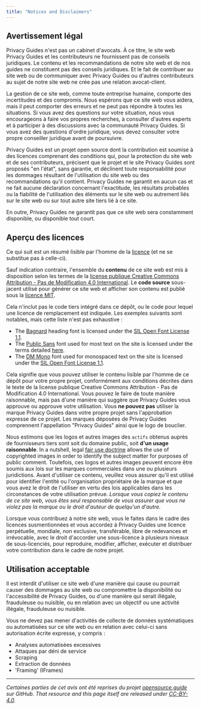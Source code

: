 ```yaml
---
title: "Notices and Disclaimers"
---
```


## Avertissement légal

Privacy Guides n'est pas un cabinet d'avocats. À ce titre, le site web Privacy Guides et les contributeurs ne fournissent pas de conseils juridiques. Le contenu et les recommandations de notre site web et de nos guides ne constituent pas des conseils juridiques. Et le fait de contribuer au site web ou de communiquer avec Privacy Guides ou d'autres contributeurs au sujet de notre site web ne crée pas une relation avocat-client.

La gestion de ce site web, comme toute entreprise humaine, comporte des incertitudes et des compromis. Nous espérons que ce site web vous aidera, mais il peut comporter des erreurs et ne peut pas répondre à toutes les situations. Si vous avez des questions sur votre situation, nous vous encourageons à faire vos propres recherches, à consulter d'autres experts et à participer à des discussions avec la communauté Privacy Guides. Si vous avez des questions d'ordre juridique, vous devez consulter votre propre conseiller juridique avant de poursuivre.

Privacy Guides est un projet open source dont la contribution est soumise à des licences comprenant des conditions qui, pour la protection du site web et de ses contributeurs, précisent que le projet et le site Privacy Guides sont proposés "en l'état", sans garantie, et déclinent toute responsabilité pour les dommages résultant de l'utilisation du site web ou des recommandations qu'il contient. Privacy Guides ne garantit en aucun cas et ne fait aucune déclaration concernant l'exactitude, les résultats probables ou la fiabilité de l'utilisation des éléments sur le site web ou autrement liés sur le site web ou sur tout autre site tiers lié à ce site.

En outre, Privacy Guides ne garantit pas que ce site web sera constamment disponible, ou disponible tout court.

## Aperçu des licences

<div class="admonition danger" markdown>

Ce qui suit est un résumé lisible par l'homme de la [licence](/license) (et ne se substitue pas à celle-ci).

</div>

Sauf indication contraire, l'ensemble du **contenu** de ce site web est mis à disposition selon les termes de la [license publique Creative Commons Attribution - Pas de Modification 4.0 International](https://github.com/privacyguides/privacyguides.org/blob/main/LICENSE). Le **code source** sous-jacent utilisé pour générer ce site web et afficher son contenu est publié sous la [licence MIT](https://github.com/privacyguides/privacyguides.org/tree/main/LICENSE-CODE).

Cela n'inclut pas le code tiers intégré dans ce dépôt, ou le code pour lequel une licence de remplacement est indiquée. Les exemples suivants sont notables, mais cette liste n'est pas exhaustive :

* The [Bagnard](https://github.com/privacyguides/brand/tree/67166ed8b641d8ac1837d0b75329e02ed4056704/fonts/Bagnard) heading font is licensed under the [SIL Open Font License 1.1](https://github.com/privacyguides/brand/blob/67166ed8b641d8ac1837d0b75329e02ed4056704/fonts/Bagnard/LICENSE.txt).
* The [Public Sans](https://github.com/privacyguides/brand/tree/67166ed8b641d8ac1837d0b75329e02ed4056704/fonts/Public%20Sans) font used for most text on the site is licensed under the terms detailed [here](https://github.com/privacyguides/brand/blob/67166ed8b641d8ac1837d0b75329e02ed4056704/fonts/Public%20Sans/LICENSE.txt).
* The [DM Mono](https://github.com/privacyguides/brand/tree/67166ed8b641d8ac1837d0b75329e02ed4056704/fonts/DM%20Mono) font used for monospaced text on the site is licensed under the [SIL Open Font License 1.1](https://github.com/privacyguides/brand/blob/67166ed8b641d8ac1837d0b75329e02ed4056704/fonts/DM%20Mono/LICENSE.txt).

Cela signifie que vous pouvez utiliser le contenu lisible par l'homme de ce dépôt pour votre propre projet, conformément aux conditions décrites dans le texte de la license publique Creative Commons Attribution - Pas de Modification 4.0 International. Vous pouvez le faire de toute manière raisonnable, mais pas d'une manière qui suggère que Privacy Guides vous approuve ou approuve votre utilisation. Vous **ne pouvez pas** utiliser la marque Privacy Guides dans votre propre projet sans l'approbation expresse de ce projet. Les marques déposées de Privacy Guides comprennent l'appellation "Privacy Guides" ainsi que le logo de bouclier.

Nous estimons que les logos et autres images des `actifs` obtenus auprès de fournisseurs tiers sont soit du domaine public, soit **d'un usage raisonnable**. In a nutshell, legal [fair use doctrine](https://copyright.gov/fair-use/more-info.html) allows the use of copyrighted images in order to identify the subject matter for purposes of public comment. Toutefois, ces logos et autres images peuvent encore être soumis aux lois sur les marques commerciales dans une ou plusieurs juridictions. Avant d'utiliser ce contenu, veuillez vous assurer qu'il est utilisé pour identifier l'entité ou l'organisation propriétaire de la marque et que vous avez le droit de l'utiliser en vertu des lois applicables dans les circonstances de votre utilisation prévue. *Lorsque vous copiez le contenu de ce site web, vous êtes seul responsable de vous assurer que vous ne violez pas la marque ou le droit d'auteur de quelqu'un d'autre.*

Lorsque vous contribuez à notre site web, vous le faites dans le cadre des licences susmentionnées et vous accordez à Privacy Guides une licence perpétuelle, mondiale, non exclusive, transférable, libre de redevances et irrévocable, avec le droit d'accorder une sous-licence à plusieurs niveaux de sous-licenciés, pour reproduire, modifier, afficher, exécuter et distribuer votre contribution dans le cadre de notre projet.

## Utilisation acceptable

Il est interdit d'utiliser ce site web d'une manière qui cause ou pourrait causer des dommages au site web ou compromettre la disponibilité ou l'accessibilité de Privacy Guides, ou d'une manière qui serait illégale, frauduleuse ou nuisible, ou en relation avec un objectif ou une activité illégale, frauduleuse ou nuisible.

Vous ne devez pas mener d'activités de collecte de données systématiques ou automatisées sur ce site web ou en relation avec celui-ci sans autorisation écrite expresse, y compris :

* Analyses automatisées excessives
* Attaques par déni de service
* Scraping
* Extraction de données
* 'Framing' (IFrames)

---

*Certaines parties de cet avis ont été reprises du projet [opensource.guide](https://github.com/github/opensource.guide/blob/master/notices.md) sur GitHub. That resource and this page itself are released under [CC-BY-4.0](https://creativecommons.org/licenses/by-sa/4.0).*
